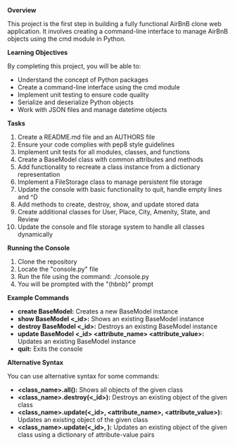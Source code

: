 **Overview**

This project is the first step in building a fully functional AirBnB clone web application. It involves creating a command-line interface to manage AirBnB objects using the cmd module in Python.

**Learning Objectives**

By completing this project, you will be able to:

* Understand the concept of Python packages
* Create a command-line interface using the cmd module
* Implement unit testing to ensure code quality
* Serialize and deserialize Python objects
* Work with JSON files and manage datetime objects

**Tasks**

1. Create a README.md file and an AUTHORS file
2. Ensure your code complies with pep8 style guidelines
3. Implement unit tests for all modules, classes, and functions
4. Create a BaseModel class with common attributes and methods
5. Add functionality to recreate a class instance from a dictionary representation
6. Implement a FileStorage class to manage persistent file storage
7. Update the console with basic functionality to quit, handle empty lines and ^D
8. Add methods to create, destroy, show, and update stored data
9. Create additional classes for User, Place, City, Amenity, State, and Review
10. Update the console and file storage system to handle all classes dynamically

**Running the Console**

1. Clone the repository
2. Locate the "console.py" file
3. Run the file using the command: ./console.py
4. You will be prompted with the "(hbnb)" prompt

**Example Commands**

* **create BaseModel:** Creates a new BaseModel instance
* **show BaseModel <_id>:** Shows an existing BaseModel instance
* **destroy BaseModel <_id>:** Destroys an existing BaseModel instance
* **update BaseModel <_id> <attribute_name> <attribute_value>:** Updates an existing BaseModel instance
* **quit:** Exits the console

**Alternative Syntax**

You can use alternative syntax for some commands:

* **<class_name>.all():** Shows all objects of the given class
* **<class_name>.destroy(<_id>):** Destroys an existing object of the given class
* **<class_name>.update(<_id>, <attribute_name>, <attribute_value>):** Updates an existing object of the given class
* **<class_name>.update(<_id>, <dictionary>):** Updates an existing object of the given class using a dictionary of attribute-value pairs
